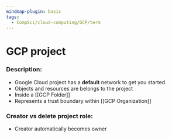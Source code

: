 ```yaml
---
mindmap-plugin: basic
tags:
  - CompSci/cloud-computing/GCP/term
---
```

# GCP project
### Description:
- Google Cloud project has a **default** network to get you started.
- Objects and resources are belongs to the project
- Inside a [[GCP Folder]]
- Represents a trust boundary within [[GCP Organization]]
### Creator vs delete project role:
- Creator automatically becomes owner